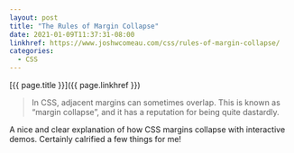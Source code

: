 ```yaml
---
layout: post
title: "The Rules of Margin Collapse"
date: 2021-01-09T11:37:31-08:00
linkhref: https://www.joshwcomeau.com/css/rules-of-margin-collapse/
categories:
  - CSS
---
```



[{{ page.title }}]({{ page.linkhref }})

> In CSS, adjacent margins can sometimes overlap. This is known as “margin collapse”, and it has a reputation for being quite dastardly.

A nice and clear explanation of how CSS margins collapse with interactive demos. Certainly calrified a few things for me!

